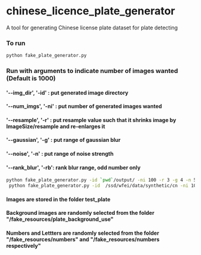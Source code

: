 # chinese_licence_plate_generator
A tool for generating Chinese license plate dataset for plate detecting
 
### To run

```sh
python fake_plate_generator.py
```

### Run with arguments to indicate number of images wanted (Default is 1000)
#### '--img_dir', '-id' : put generated image directory
#### '--num_imgs', '-ni' : put number of generated images wanted
#### '--resample', '-r' : put resample value such that it shrinks image by ImageSize/resample and re-enlarges it
#### '--gaussian', '-g' : put range of gaussian blur
#### '--noise', '-n' : put range of noise strength
#### '--rank_blur', '-rb':  rank blur range, odd number only 
```sh
python fake_plate_generator.py -id `pwd`/output/ -ni 100 -r 3 -g 4 -n 5
 python fake_plate_generator.py -id  /ssd/wfei/data/synthetic/cn -ni 100 -r 1 -g 2  -n 2 -rb 1 
```

#### Images are stored in the folder test_plate
#### Background images are randomly selected from the folder "/fake_resources/plate_background_use"
#### Numbers and Lettters are randomly selected from the folder "/fake_resources/numbers" and "/fake_resources/numbers respectively"
